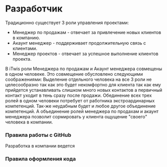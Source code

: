 # Разработчик

Традиционно существует 3 роли управления проектами:
- Менеджер по продажам - отвечает за привлечение новых клиентов в компанию.
- Акаунт менеджер - поддерживает продолжительную связь с клиентами.
- Менеджер проектов - отвечает за успешное выполнение клиентов проекта.

В iTwis роли Менеджера по продажам и Акаунт менеджера совмещены в одном человеке. Это совмещение обусловлено следующими соображениями: Выделение отдельного человека на все 3 роли не целесообразно так как это будет некомфортно для клиента так как ему прийдется устанавливать слишком много новых контактов а первичный контакт уходит в тень сразу после продажи. Обединение всех трех ролей в одном человеки потребует от работника экстроардинарных компетенций. Так-же неудабным будет и любое другое объединение компетенций. А объединение ролей менеджера по продахам и акаунт менеджера позволит сормировать у клиента ощущение "своего" человека в компании.

### Правила работы с GitHub
Разработка в компании ведется 

### Правила оформления кода
